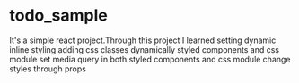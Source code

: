 # todo_sample
It's a simple react project.Through this project I learned 
setting dynamic inline styling
adding css classes dynamically
styled components and css module
set media query in both styled components and css module
change styles through props


